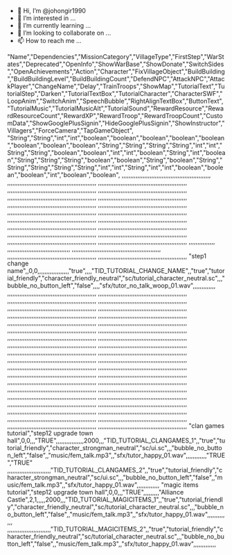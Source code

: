 - 👋 Hi, I’m @johongir1990
- 👀 I’m interested in ...
- 🌱 I’m currently learning ...
- 💞️ I’m looking to collaborate on ...
- 📫 How to reach me ...

<!---
johongir1990/johongir1990 is a ✨ special ✨ repository because its `README.md` (this file) appears on your GitHub profile.
You can click the Preview link to take a look at your changes.
--->
"Name","Dependencies","MissionCategory","VillageType","FirstStep","WarStates","Deprecated","OpenInfo","ShowWarBase","ShowDonate","SwitchSides","OpenAchievements","Action","Character","FixVillageObject","BuildBuilding","BuildBuildingLevel","BuildBuildingCount","DefendNPC","AttackNPC","AttackPlayer","ChangeName","Delay","TrainTroops","ShowMap","TutorialText","TutorialStep","Darken","TutorialTextBox","TutorialCharacter","CharacterSWF","LoopAnim","SwitchAnim","SpeechBubble","RightAlignTextBox","ButtonText","TutorialMusic","TutorialMusicAlt","TutorialSound","RewardResource","RewardResourceCount","RewardXP","RewardTroop","RewardTroopCount","CustomData","ShowGooglePlusSignin","HideGooglePlusSignin","ShowInstructor","Villagers","ForceCamera","TapGameObject",
"String","String","int","int","boolean","boolean","boolean","boolean","boolean","boolean","boolean","boolean","String","String","String","String","int","int","String","String","boolean","boolean","int","int","boolean","String","int","boolean","String","String","String","boolean","boolean","String","boolean","String","String","String","String","String","int","int","String","int","int","boolean","boolean","boolean","int","boolean","boolean",
,,,,,,,,,,,,,,,,,,,,,,,,,,,,,,,,,,,,,,,,,,,,,,,,,,,
,,,,,,,,,,,,,,,,,,,,,,,,,,,,,,,,,,,,,,,,,,,,,,,,,,,
,,,,,,,,,,,,,,,,,,,,,,,,,,,,,,,,,,,,,,,,,,,,,,,,,,,
,,,,,,,,,,,,,,,,,,,,,,,,,,,,,,,,,,,,,,,,,,,,,,,,,,,
,,,,,,,,,,,,,,,,,,,,,,,,,,,,,,,,,,,,,,,,,,,,,,,,,,,
,,,,,,,,,,,,,,,,,,,,,,,,,,,,,,,,,,,,,,,,,,,,,,,,,,,
,,,,,,,,,,,,,,,,,,,,,,,,,,,,,,,,,,,,,,,,,,,,,,,,,,,
,,,,,,,,,,,,,,,,,,,,,,,,,,,,,,,,,,,,,,,,,,,,,,,,,,,
,,,,,,,,,,,,,,,,,,,,,,,,,,,,,,,,,,,,,,,,,,,,,,,,,,,
,,,,,,,,,,,,,,,,,,,,,,,,,,,,,,,,,,,,,,,,,,,,,,,,,,,
,,,,,,,,,,,,,,,,,,,,,,,,,,,,,,,,,,,,,,,,,,,,,,,,,,,
,,,,,,,,,,,,,,,,,,,,,,,,,,,,,,,,,,,,,,,,,,,,,,,,,,,
,,,,,,,,,,,,,,,,,,,,,,,,,,,,,,,,,,,,,,,,,,,,,,,,,,,
,,,,,,,,,,,,,,,,,,,,,,,,,,,,,,,,,,,,,,,,,,,,,,,,,,,
,,,,,,,,,,,,,,,,,,,,,,,,,,,,,,,,,,,,,,,,,,,,,,,,,,,
,,,,,,,,,,,,,,,,,,,,,,,,,,,,,,,,,,,,,,,,,,,,,,,,,,,
,,,,,,,,,,,,,,,,,,,,,,,,,,,,,,,,,,,,,,,,,,,,,,,,,,,
,,,,,,,,,,,,,,,,,,,,,,,,,,,,,,,,,,,,,,,,,,,,,,,,,,,
,,,,,,,,,,,,,,,,,,,,,,,,,,,,,,,,,,,,,,,,,,,,,,,,,,,
,,,,,,,,,,,,,,,
,,,,,,,,,,,,,,,,,,,,,,,,,,,,,,,,,,,,
,,,,,,,,,,,,,,,,,,,,,,,,,,,,,,,,,,,,,,,,,,,,,,,,,,,
,,,,,,,,,,,,,,,,,,,,,,,,,,,,,,,,,,,,,,,,,,,,,,,,,,,
,,,,,,,,,,,,,,,,,,,,,,,,,,,,,,,,,,,,,,,,,,,,,,,,,,,
"step1 change name",,0,0,,,,,,,,,,,,,,,,,,"true",,,,"TID_TUTORIAL_CHANGE_NAME",,"true","tutorial_friendly","character_friendly_neutral","sc/tutorial_character_neutral.sc",,,"bubble_no_button_left","false",,,,"sfx/tutor_no_talk_woop_01.wav",,,,,,,,,,,,,
,,,,,,,,,,,,,,,,,,,,,,,,,,,,,,,,,,,,,,,,,,,,,,,,,,,
,,,,,,,,,,,,,,,,,,,,,,,,,,,,,,,,,,,,,,,,,,,,,,,,,,,
,,,,,,,,,,,,,,,,,,,,,,,,,,,,,,,,,,,,,,,,,,,,,,,,,,,
,,,,,,,,,,,,,,,,,,,,,,,,,,,,,,,,,,,,,,,,,,,,,,,,,,,
,,,,,,,,,,,,,,,,,,,,,,,,,,,,,,,,,,,,,,,,,,,,,,,,,,,
,,,,,,,,,,,,,,,,,,,,,,,,,,,,,,,,,,,,,,,,,,,,,,,,,,,
,,,,,,,,,,,,,,,,,,,,,,,,,,,,,,,,,,,,,,,,,,,,,,,,,,,
,,,,,,,,,,,,,,,,,,,,,,,,,,,,,,,,,,,,,,,,,,,,,,,,,,,
,,,,,,,,,,,,,,,,,,,,,,,,,,,,,,,,,,,,,,,,,,,,,,,,,,,
,,,,,,,,,,,,,,,,,,,,,,,,,,,,,,,,,,,,,,,,,,,,,,,,,,,
,,,,,,,,,,,,,,,,,,,,,,,,,,,,,,,,,,,,,,,,,,,,,,,,,,,
,,,,,,,,,,,,,,,,,,,,,,,,,,,,,,,,,,,,,,,,,,,,,,,,,,,
,,,,,,,,,,,,,,,,,,,,,,,,,,,,,,,,,,,,,,,,,,,,,,,,,,,
,,,,,,,,,,,,,,,,,,,,,,,,,,,,,,,,,,,,,,,,,,,,,,,,,,,
,,,,,,,,,,,,,,,,,,,,,,,,,,,,,,,,,,,,,,,,,,,,,,,,,,,
,,,,,,,,,,,,,,,,,,,,,,,,,,,,,,,,,,,,,,,,,,,,,,,,,,,
,,,,,,,,,,,,,,,,,,,,,,,,,,,,,,,,,,,,,,,,,,,,,,,,,,,
,,,,,,,,,,,,,,,,,,,,,,,,,,,,,,,,,,,,,,,,,,,,,,,,,,,
,,,,,,,,,,,,,,,,,,,,,,,,,,,,,,,,,,,,,,,,,,,,,,,,,,,
,,,,,,,,,,,,,,,,,,,,,,,,,,,,,,,,,,,,,,,,,,,,,,,,,,,
,,,,,,,,,,,,,,,,,,,,,,,,,,,,,,,,,,,,,,,,,,,,,,,,,,,
,,,,,,,,,,,,,,,,,,,,,,,,,,,,,,,,,,,,,,,,,,,,,,,,,,,
,,,,,,,,,,,,,,,,,,,,,,,,,,,,,,,,,,,,,,,,,,,,,,,,,,,
,,,,,,,,,,,,,,,,,,,,,,,,,,,,,,,,,,,,,,,,,,,,,,,,,,,
,,,,,,,,,,,,,,,,,,,,,,,,,,,,,,,,,,,,,,,,,,,,,,,,,,,
,,,,,,,,,,,,,,,,,,,,,,,,,,,,,,,,,,,,,,,,,,,,,,,,,,,
,,,,,,,,,,,,,,,,,,,,,,,,,,,,,,,,,,,,,,,,,,,,,,,,,,,
,,,,,,,,,,,,,,,,,,,,,,,,,,,,,,,,,,,,,,,,,,,,,,,,,,,
,,,,,,,,,,,,,,,,,,,,,,,,,,,,,,,,,,,,,,,,,,,,,,,,,,,
,,,,,,,,,,,,,,,,,,,,,,,,,,,,,,,,,,,,,,,,,,,,,,,,,,,
,,,,,,,,,,,,,,,,,,,,,,,,,,,,,,,,,,,,,,,,,,,,,,,,,,,
,,,,,,,,,,,,,,,,,,,,,,,,,,,,,,,,,,,,,,,,,,,,,,,,,,,
,,,,,,,,,,,,,,,,,,,,,,,,,,,,,,,,,,,,,,,,,,,,,,,,,,,
,,,,,,,,,,,,,,,,,,,,,,,,,,,,,,,,,,,,,,,,,,,,,,,,,,,
,,,,,,,,,,,,,,,,,,,,,,,,,,,,,,,,,,,,,,,,,,,,,,,,,,,
,,,,,,,,,,,,,,,,,,,,,,,,,,,,,,,,,,,,,,,,,,,,,,,,,,,
,,,,,,,,,,,,,,,,,,,,,,,,,,,,,,,,,,,,,,,,,,,,,,,,,,,
,,,,,,,,,,,,,,,,,,,,,,,,,,,,,,,,,,,,,,,,,,,,,,,,,,,
"clan games tutorial","step12 upgrade town hall",0,0,,,"TRUE",,,,,,,,,,,,,,,,2000,,,"TID_TUTORIAL_CLANGAMES_1",,"true","tutorial_friendly","character_strongman_neutral","sc/ui.sc",,,"bubble_no_button_left","false",,"music/fem_talk.mp3",,"sfx/tutor_happy_01.wav",,,,,,,,,,,,"TRUE","TRUE"
,,,,,,,,,,,,,,,,,,,,,,,,,"TID_TUTORIAL_CLANGAMES_2",,"true","tutorial_friendly","character_strongman_neutral","sc/ui.sc",,,"bubble_no_button_left","false",,"music/fem_talk.mp3",,"sfx/tutor_happy_01.wav",,,,,,,,,,,,,
"magic items tutorial","step12 upgrade town hall",0,0,,,"TRUE",,,,,,,,,"Alliance Castle",2,1,,,,,2000,,,"TID_TUTORIAL_MAGICITEMS_1",,"true","tutorial_friendly","character_friendly_neutral","sc/tutorial_character_neutral.sc",,,"bubble_no_button_left","false",,"music/fem_talk.mp3",,"sfx/tutor_happy_01.wav",,,,,,,,,,,,,
,,,,,,,,,,,,,,,,,,,,,,,,,"TID_TUTORIAL_MAGICITEMS_2",,"true","tutorial_friendly","character_friendly_neutral","sc/tutorial_character_neutral.sc",,,"bubble_no_button_left","false",,"music/fem_talk.mp3",,"sfx/tutor_happy_01.wav",,,,,,,,,,,,,
